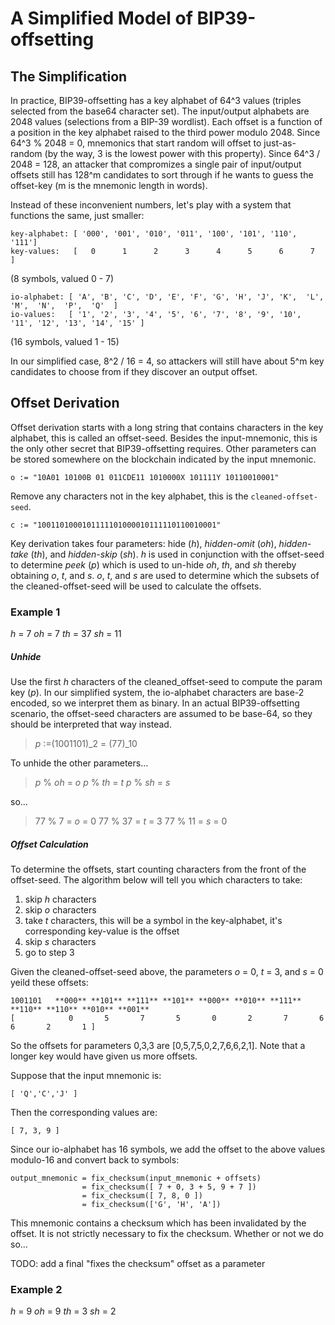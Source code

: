 # A Simplified Model of BIP39-offsetting

## The Simplification

In practice, BIP39-offsetting has a key alphabet of 64^3 values (triples selected from the base64 character set).
The input/output alphabets are 2048 values (selections from a BIP-39 wordlist).
Each offset is a function of a position in the key alphabet raised to the third power modulo 2048.
Since 64^3 % 2048 = 0, mnemonics that start random will offset to just-as-random (by the way, 3 is the lowest power with this property).
Since 64^3 / 2048 = 128, an attacker that compromizes a single pair of input/output offsets still has 128^m candidates to sort through if he wants to guess the offset-key (m is the mnemonic length in words).

Instead of these inconvenient numbers, let's play with a system that functions the same, just smaller:

    key-alphabet: [ '000', '001', '010', '011', '100', '101', '110', '111']
    key-values:   [   0      1      2      3      4      5      6      7  ]

(8 symbols, valued 0 - 7)

    io-alphabet: [ 'A', 'B', 'C', 'D', 'E', 'F', 'G', 'H', 'J', 'K',  'L',  'M',  'N',  'P',  'Q'  ]
    io-values:   [ '1', '2', '3', '4', '5', '6', '7', '8', '9', '10', '11', '12', '13', '14', '15' ]

(16 symbols, valued 1 - 15)

In our simplified case, 8^2 / 16 = 4, so attackers will still have about 5^m key candidates to choose from if they discover an output offset.

## Offset Derivation

Offset derivation starts with a long string that contains characters in the key alphabet, this is called an offset-seed.
Besides the input-mnemonic, this is the only other secret that BIP39-offsetting requires.
Other parameters can be stored somewhere on the blockchain indicated by the input mnemonic.

    o := "10A01 10100B 01 011CDE11 1010000X 101111Y 10110010001"

Remove any characters not in the key alphabet, this is the `cleaned-offset-seed`.

    c := "1001101000101111101000010111110110010001"

Key derivation takes four parameters: hide (_h_), _hidden-omit_ (_oh_), _hidden-take_ (_th_), and _hidden-skip_ (_sh_).
_h_ is used in conjunction with the offset-seed to determine _peek_ (_p_) which is used to un-hide _oh_, _th_, and _sh_ thereby obtaining _o_, _t_, and _s_.
_o_, _t_, and _s_ are used to determine which the subsets of the cleaned-offset-seed will be used to calculate the offsets.

### Example 1

_h_ = 7
_oh_ = 7
_th_ = 37
_sh_ = 11

##### Unhide

Use the first _h_ characters of the cleaned_offset-seed to compute the param key (_p_).
In our simplified system, the io-alphabet characters are base-2 encoded, so we interpret them as binary.
In an actual BIP39-offsetting scenario, the offset-seed characters are assumed to be base-64, so they should be interpreted that way instead.

> _p_ :=(1001101)_2 = (77)_10

To unhide the other parameters...

> _p_ % _oh_ = _o_
> _p_ % _th_ = _t_
> _p_ % _sh_ = _s_

so...

> 77 % 7 = _o_ = 0
> 77 % 37 = _t_ = 3
> 77 % 11 = _s_ = 0

##### Offset Calculation

To determine the offsets, start counting characters from the front of the offset-seed.
The algorithm below will tell you which characters to take:

1. skip _h_ characters
2. skip _o_ characters
3. take _t_ characters, this will be a symbol in the key-alphabet, it's corresponding key-value is the offset
4. skip _s_ characters
5. go to step 3

Given the cleaned-offset-seed above, the parameters _o_ = 0, _t_ = 3, and _s_ = 0 yeild these offsets:

    1001101   **000** **101** **111** **101** **000** **010** **111** **110** **110** **010** **001**
    [            0       5       7       5       0       2       7       6       6       2       1 ]

So the offsets for parameters 0,3,3 are [0,5,7,5,0,2,7,6,6,2,1].
Note that a longer key would have given us more offsets.

Suppose that the input mnemonic is:

    [ 'Q','C','J' ]

Then the corresponding values are:

    [ 7, 3, 9 ]

Since our io-alphabet has 16 symbols, we add the offset to the above values modulo-16 and convert back to symbols:

    output_mnemonic = fix_checksum(input_mnemonic + offsets)
                    = fix_checksum([ 7 + 0, 3 + 5, 9 + 7 ])
                    = fix_checksum([ 7, 8, 0 ])
                    = fix_checksum(['G', 'H', 'A'])

This mnemonic contains a checksum which has been invalidated by the offset.
It is not strictly necessary to fix the checksum.
Whether or not we do so...


TODO: add a final "fixes the checksum" offset as a parameter

### Example 2

_h_ = 9
_oh_ = 9
_th_ = 3
_sh_ = 2
